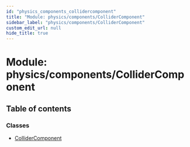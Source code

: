 ```yaml
---
id: "physics_components_collidercomponent"
title: "Module: physics/components/ColliderComponent"
sidebar_label: "physics/components/ColliderComponent"
custom_edit_url: null
hide_title: true
---
```


# Module: physics/components/ColliderComponent

## Table of contents

### Classes

- [ColliderComponent](../classes/physics_components_collidercomponent.collidercomponent.md)
